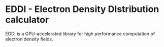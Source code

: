 # EDDI - Electron Density DIstribution calculator
EDDI is a GPU-accelerated library for high performance computation of electron density fields.
